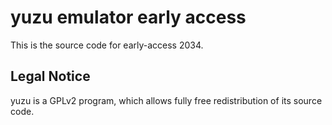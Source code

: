 yuzu emulator early access
=============

This is the source code for early-access 2034.

## Legal Notice

yuzu is a GPLv2 program, which allows fully free redistribution of its source code.